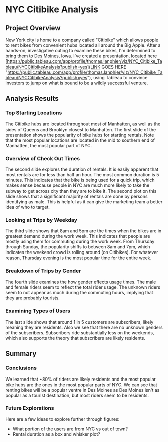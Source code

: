 # NYC Citibike Analysis
## Project Overview
New York city is home to a company called "Citibike" which allows people to rent bikes from convenient hubs located all around the Big Apple. After a hands-on, investigative outing to examine these bikes, I'm determined to bring them to Des Moines, Iowa. I've created a presentation, located here [https://public.tableau.com/app/profile/thomas.lanphier/viz/NYC_Citibike_Tableau/NYCCitibikeAnalysis?publish=yes](LINK GOES HERE "https://public.tableau.com/app/profile/thomas.lanphier/viz/NYC_Citibike_Tableau/NYCCitibikeAnalysis?publish=yes"), using Tableau to convince investors to jump on what is bound to be a wildly successful venture.

## Analysis Results
### Top Starting Locations
The Citibike hubs are located throughout most of Manhatten, as well as the sides of Queens and Brooklyn closest to Manhatten. The first slide of the presentation shows the popularity of bike hubs for starting rentals. Note that the most popular locations are located in the mid to southern end of Manhatten, the most popular part of NYC.

### Overview of Check Out Times
The second slide explores the duration of rentals. It is easily apparent that most rentals are for less than half an hour. The most common duration is 5 minutes. This indicates that the bike is being used for a quick trip, which makes sense because people in NYC are much more likely to take the subway to get across city than they are to bike it. The second plot on this slide shows that a significant majority of rentals are done by persons identifying as male. This is helpful as it can give the marketing team a better idea of who to target. 

### Looking at Trips by Weekday
The third slide shows that 8am and 5pm are the times when the bikes are in greatest demand during the work week. This indicates that people are mostly using them for commuting during the work week. From Thursday through Sunday, the popularity shifts to between 8am and 7pm, which indicates the weekend crowd is rolling around (on Citibikes). For whatever reason, Thursday evening is the most popular time for the entire week. 

### Breakdown of Trips by Gender
The fourth slide examines the how gender effects usage times. The male and female riders seem to reflect the total rider usage. The unknown riders seem to not appear as much during the commuting hours, implying that they are probably tourists. 

### Examining Types of Users
The last slide shows that around 1 in 5 customers are subscribers, likely meaning they are residents. Also we see that there are no unknown genders of the subscribers. Subscribers ride substantially less on the weekends, which also supports the theory that subscribers are likely residents.

## Summary
### Conclusions
We learned that ~80% of riders are likely residents and the most popular bike hubs are the ones in the most popular parts of NYC. We can see that renting bikes will be a popular ventre in Des Moines as Des Moines isn't as popular as a tourist destination, but most riders seem to be residents.

### Future Explorations
Here are a few ideas to explore further through figures:
- What portion of the users are from NYC vs out of town?
- Rental duration as a box and whisker plot?
